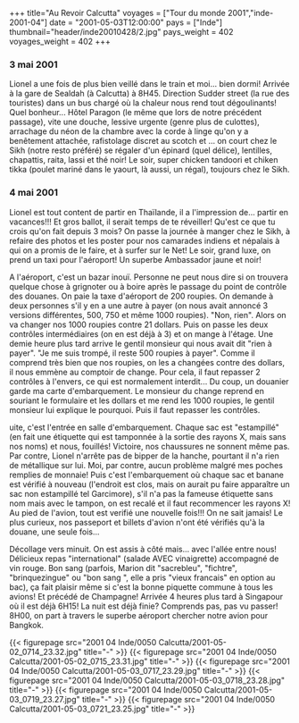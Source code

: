 +++
title="Au Revoir Calcutta"
voyages = ["Tour du monde 2001","inde-2001-04"]
date = "2001-05-03T12:00:00"
pays = ["Inde"]
thumbnail="header/inde20010428/2.jpg"
pays_weight = 402
voyages_weight = 402
+++
### 3 mai 2001

 Lionel a une fois de plus bien veillé dans le train et moi... bien dormi! 
Arrivée à la gare de Sealdah (à Calcutta) à 8H45. Direction Sudder street (la 
rue des touristes) dans un bus chargé où la chaleur nous rend tout dégoulinants! 
Quel bonheur... Hôtel Paragon (le même que lors de notre précédent passage), 
vite une douche, lessive urgente (genre plus de culottes), arrachage du néon 
de la chambre avec la corde à linge qu'on y a benêtement attachée, rafistolage 
discret au scotch et ... on court chez le Sikh (notre resto préféré) se régaler 
d'un épinard (quel délice), lentilles, chapattis, raita, lassi et thé noir! 
Le soir, super chicken tandoori et chiken tikka (poulet mariné dans le yaourt, 
là aussi, un régal), toujours chez le Sikh. 

### 4 mai 2001

Lionel est tout content de partir en Thaïlande, il a l'impression de... partir 
en vacances!!! Et gros ballot, il serait temps de te réveiller! Qu'est ce que 
tu crois qu'on fait depuis 3 mois? On passe la journée à manger chez le Sikh, 
à refaire des photos et les poster pour nos camarades indiens et népalais à 
qui on a promis de le faire, et à surfer sur le Net! Le soir, grand luxe, on 
prend un taxi pour l'aéroport! Un superbe Ambassador jaune et noir! 

A l'aéroport, c'est un bazar inouï. Personne ne peut nous dire si on trouvera 
quelque chose à grignoter ou à boire après le passage du point de contrôle des 
douanes. On paie la taxe d'aéroport de 200 roupies. On demande à deux personnes 
s'il y en a une autre à payer (on nous avait annoncé 3 versions différentes, 
500, 750 et même 1000 roupies). "Non, rien". Alors on va changer nos 1000 roupies 
contre 21 dollars. Puis on passe les deux contrôles intermédiaires (on en est 
déjà à 3) et on mange à l'étage. Une demie heure plus tard arrive le gentil 
monsieur qui nous avait dit "rien à payer". "Je me suis trompé, il reste 500 
roupies à payer". Comme il comprend très bien que nos roupies, on les a changées 
contre des dollars, il nous emmène au comptoir de change. Pour cela, il faut 
repasser 2 contrôles à l'envers, ce qui est normalement interdit... Du coup, 
un douanier garde ma carte d'embarquement. Le monsieur du change reprend en 
souriant le formulaire et les dollars et me rend les 1000 roupies, le gentil 
monsieur lui explique le pourquoi. Puis il faut repasser les contrôles. 

uite, c'est l'entrée en salle d'embarquement. Chaque sac est "estampillé" (en 
fait une étiquette qui est tamponnée à la sortie des rayons X, mais sans nos 
noms) et nous, fouillés! Victoire, nos chaussures ne sonnent même pas. Par contre, 
Lionel n'arrête pas de bipper de la hanche, pourtant il n'a rien de métallique 
sur lui. Moi, par contre, aucun problème malgré mes poches remplies de monnaie! 
Puis c'est l'embarquement où chaque sac et banane est vérifié à nouveau (l'endroit 
est clos, mais on aurait pu faire apparaître un sac non estampillé tel Garcimore), 
s'il n'a pas la fameuse étiquette sans nom mais avec le tampon, on est recalé 
et il faut recommencer les rayons X! Au pied de l'avion, tout est verifié une 
nouvelle fois!!! On ne sait jamais! Le plus curieux, nos passeport et billets 
d'avion n'ont été vérifiés qu'à la douane, une seule fois...

Décollage vers minuit. On est assis à côté mais... avec l'allée entre nous! 
Délicieux repas "international" (salade AVEC vinaigrette) accompagné de vin 
rouge. Bon sang (parfois, Marion dit "sacrebleu", "fichtre", "brinquezingue" 
ou "bon sang ", elle a pris "vieux francais" en option au bac), ça fait plaisir 
même si c'est la bonne piquette commune à tous les avions! Et précédé de Champagne! 
Arrivée 4 heures plus tard à Singapour où il est déjà 6H15! La nuit est déjà 
finie? Comprends pas, pas vu passer! 8H00, on part à travers le superbe aéroport 
chercher notre avion pour Bangkok.


<div id="TOTO">{{< figurepage src="2001 04 Inde/0050 Calcutta/2001-05-02_0714_23.32.jpg" title="-"  >}}
{{< figurepage src="2001 04 Inde/0050 Calcutta/2001-05-02_0715_23.31.jpg" title="-"  >}}
{{< figurepage src="2001 04 Inde/0050 Calcutta/2001-05-03_0717_23.29.jpg" title="-"  >}}
{{< figurepage src="2001 04 Inde/0050 Calcutta/2001-05-03_0718_23.28.jpg" title="-"  >}}
{{< figurepage src="2001 04 Inde/0050 Calcutta/2001-05-03_0719_23.27.jpg" title="-"  >}}
{{< figurepage src="2001 04 Inde/0050 Calcutta/2001-05-03_0721_23.25.jpg" title="-"  >}}
</DIV>

